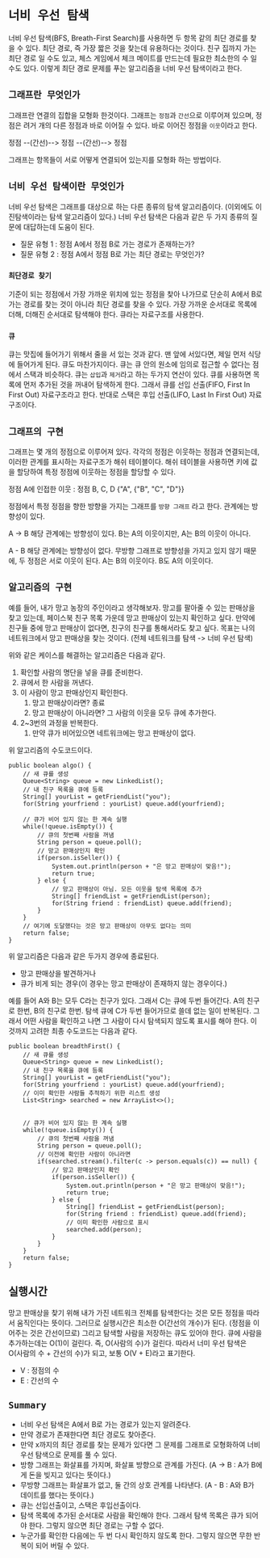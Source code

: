 # `너비 우선 탐색`

너비 우선 탐색(BFS, Breath-First Search)를 사용하면 두 항목 같의 최단 경로를 찾을 수 있다.
최단 경로, 즉 가장 짧은 것을 찾는데 유용하다는 것이다.
친구 집까지 가는 최단 경로 일 수도 있고, 체스 게임에서 체크 메이트를 만드는데 필요한 최소한의 수 일 수도 있다.
이렇게 최단 경로 문제를 푸는 알고리즘을 너비 우선 탐색이라고 한다.

## `그래프란 무엇인가`
그래프란 연결의 집합을 모형화 한것이다.
그래프는 `정점`과 `간선`으로 이루어져 있으며, 정점은 려거 개의 다른 정점과 바로 이어질 수 있다.
바로 이어진 정점을 `이웃`이라고 한다.

정점 --(간선)--> 정점 --(간선)--> 정점

그래프는 항목들이 서로 어떻게 연결되어 있는지를 모형화 하는 방법이다.

## `너비 우선 탐색이란 무엇인가`
너비 우선 탐색은 그래프를 대상으로 하는 다른 종류의 탐색 알고리즘이다.
(이외에도 이진탐색이라는 탐색 알고리즘이 있다.)
너비 우선 탐색은 다음과 같은 두 가지 종류의 질문에 대답하는데 도움이 된다.
* 질문 유형 1 : 정점 A에서 정점 B로 가는 경로가 존재하는가?
* 질문 유형 2 : 정점 A에서 정점 B로 가는 최단 경로는 무엇인가?

### `최단경로 찾기`
기준이 되는 정점에서 가장 가까운 위치에 있는 정점을 찾아 나가므로 단순히 A에서 B로 가는 경로를 찾는 것이 아니라 최단 경로를 찾을 수 있다.
가장 가까운 순서대로 목록에 더해, 더해진 순서대로 탐색해야 한다.
큐라는 자료구조를 사용한다.

### `큐`
큐는 맛집에 들어가기 위해서 줄을 서 있는 것과 같다.
맨 앞에 서있다면, 제일 먼저 식당에 들어가게 된다.
큐도 마찬가지이다.
큐는 큐 안의 원소에 임의로 접근할 수 없다는 점에서 스택과 비슷하다.
큐는 `삽입`과 `제거`라고 하는 두가지 연산이 있다.
큐를 사용하면 목록에 먼저 추가된 것을 꺼내어 탐색하게 한다.
그래서 큐를 선입 선출(FIFO, First In First Out) 자료구조라고 한다.
반대로 스택은 후입 선출(LIFO, Last In First Out) 자료구조이다.

## `그래프의 구현`
그래프는 몇 개의 정점으로 이루어져 있다.
각각의 정점은 이웃하는 정점과 연결되는데, 이러한 관계를 표시하는 자료구조가 해쉬 테이블이다.
해쉬 테이블을 사용하면 키에 값을 할당하여 특정 정점에 이웃하는 정점을 할당할 수 있다.

정점 A에 인접한 이웃 : 정점 B, C, D
{"A", {"B", "C", "D"}}

정점에서 특정 정점을 향한 방향을 가지는 그래프를 `방향 그래프` 라고 한다.
관계에는 방향성이 있다.

A -> B
해당 관계에는 방향성이 있다.
B는 A의 이웃이지만, A는 B의 이웃이 아니다.

A - B
해당 관계에는 방향성이 없다.
무방향 그래프로 방향성을 가지고 있지 않기 때문에, 두 정점은 서로 이웃이 된다.
A는 B의 이웃이다.
B도 A의 이웃이다.

## `알고리즘의 구현`
예를 들어, 내가 망고 농장의 주인이라고 생각해보자.
망고를 팔아줄 수 있는 판매상을 찾고 있는데, 페이스북 친구 목록 가운데 망고 판매상이 있는지 확인하고 싶다.
만약에 친구들 중에 망고 판매상이 없다면, 친구의 친구를 통해서라도 찾고 싶다.
목표는 나의 네트워크에서 망고 판매상을 찾는 것이다. (전체 네트워크를 탐색 -> 너비 우선 탐색)

위와 같은 케이스를 해결하는 알고리즘은 다음과 같다.
1. 확인할 사람의 명단을 넣을 큐를 준비한다.
2. 큐에서 한 사람을 꺼낸다.
3. 이 사람이 망고 판매상인지 확인한다.
   1. 망고 판매상이라면? 종료
   2. 망고 판매상이 아니라면? 그 사람의 이웃을 모두 큐에 추가한다.
4. 2~3번의 과정을 반복한다.
   1. 만약 큐가 비어있으면 네트워크에는 망고 판매상이 없다.

위 알고리즘의 수도코드이다.
~~~
public boolean algo() {
    // 새 큐를 생성
    Queue<String> queue = new LinkedList();
    // 내 친구 목록을 큐에 등록
    String[] yourList = getFriendList("you");
    for(String yourfriend : yourList) queue.add(yourfriend);
    
    // 큐가 비어 있지 않는 한 계속 실행
    while(!queue.isEmpty()) {
        // 큐의 첫번째 사람을 꺼냄
        String person = queue.poll();
        // 망고 판매상인지 확인
        if(person.isSeller()) {
            System.out.println(person + "은 망고 판매상이 맞음!");
            return true;
        } else {
            // 망고 판매상이 아님. 모든 이웃을 탐색 목록에 추가
            String[] friendList = getFriendList(person);
            for(String friend : friendList) queue.add(friend);
        }
    }
    // 여기에 도달했다는 것은 망고 판매상이 아무도 없다는 의미
    return false;
}
~~~

위 알고리즘은 다음과 같은 두가지 경우에 종료된다.
* 망고 판매상을 발견하거나
* 큐가 비게 되는 경우(이 경우는 망고 판매상이 존재하지 않는 경우이다.)

예를 들어 A와 B는 모두 C라는 친구가 있다.
그래서 C는 큐에 두번 들어간다. A의 친구로 한번, B의 친구로 한번.
탐색 큐에 C가 두번 들어가므로 쓸데 없는 일이 반복된다. 
그래서 어떤 사람을 확인하고 나면 그 사람이 다시 탐색되지 않도록 표시를 해야 한다.
이것까지 고려한 최종 수도코드는 다음과 같다.

~~~
public boolean breadthFirst() {
    // 새 큐를 생성
    Queue<String> queue = new LinkedList();
    // 내 친구 목록을 큐에 등록
    String[] yourList = getFriendList("you");
    for(String yourfriend : yourList) queue.add(yourfriend);
    // 이미 확인한 사람들 추적하기 위한 리스트 생성
    List<String> searched = new ArrayList<>();
    
    
    // 큐가 비어 있지 않는 한 계속 실행
    while(!queue.isEmpty()) {
        // 큐의 첫번째 사람을 꺼냄
        String person = queue.poll();
        // 이전에 확인한 사람이 아니라면
        if(searched.stream().filter(c -> person.equals(c)) == null) {
            // 망고 판매상인지 확인
            if(person.isSeller()) {
                System.out.println(person + "은 망고 판매상이 맞음!");
                return true;
            } else {
                String[] friendList = getFriendList(person);
                for(String friend : friendList) queue.add(friend);
                // 이미 확인한 사람으로 표시
                searched.add(person);
            }
        }
    }
    return false;
}
~~~

## 실행시간
망고 판매상을 찾기 위해 내가 가진 네트워크 전체를 탐색한다는 것은 모든 정점을 따라서 움직인다는 뜻이다. 그러므로 실행시간은 최소한 O(간선의 개수)가 된다. (정점을 이어주는 것은 간선이므로)
그리고 탐색할 사람을 저장하는 큐도 있어야 한다.
큐에 사람을 추가하는데는 O(1)이 걸린다. 즉, O(사람의 수)가 걸린다.
따라서 너미 우선 탐색은 O(사람의 수 + 간선의 수)가 되고, 보통 O(V + E)라고 표기한다.
* V : 정점의 수
* E : 간선의 수

## `Summary`
* 너비 우선 탐색은 A에서 B로 가는 경로가 있는지 알려준다.
* 만약 경로가 존재한다면 최단 경로도 찾아준다.
* 만약 x까지의 최단 경로를 찾는 문제가 있다면 그 문제를 그래프로 모형화하여 너비 우선 탐색으로 문제를 풀 수 있다.
* 방향 그래프는 화살표를 가지며, 화살표 방향으로 관계를 가진다. (A -> B : A가 B에게 돈을 빚지고 있다는 뜻이다.)
* 무방향 그래프는 화살표가 없고, 둘 간의 상호 관계를 나타낸다. (A - B : A와 B가 데이트를 했다는 뜻이다.)
* 큐는 선입선출이고, 스택은 후입선출이다.
* 탐색 목록에 추가된 순서대로 사람을 확인해야 한다. 그래서 탐색 목록은 큐가 되어야 한다. 그렇지 않으면 최단 경로는 구할 수 없다.
* 누군가를 확인한 다음에는 두 번 다시 확인하지 않도록 한다. 그렇지 않으면 무한 반복이 되어 버릴 수 있다.
